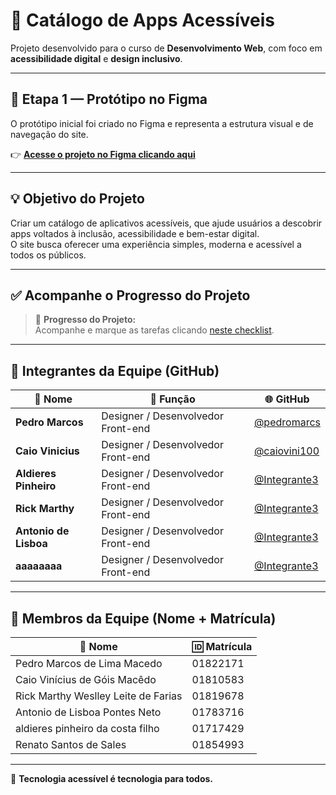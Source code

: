 # 🧠 Catálogo de Apps Acessíveis

Projeto desenvolvido para o curso de **Desenvolvimento Web**, com foco em **acessibilidade digital** e **design inclusivo**.

---

## 🎨 Etapa 1 — Protótipo no Figma

O protótipo inicial foi criado no Figma e representa a estrutura visual e de navegação do site.

👉 **[Acesse o projeto no Figma clicando aqui](https://www.figma.com/proto/KPk2DX5OW9qQp6sdJM7sxG/AcessiAp?node-id=0-1&t=MkFjGlS4EytmeM1Q-1)**

---

## 💡 Objetivo do Projeto

Criar um catálogo de aplicativos acessíveis, que ajude usuários a descobrir apps voltados à inclusão, acessibilidade e bem-estar digital.  
O site busca oferecer uma experiência simples, moderna e acessível a todos os públicos.

---

## ✅ Acompanhe o Progresso do Projeto

> 🧭 **Progresso do Projeto:**  
> Acompanhe e marque as tarefas clicando [neste checklist](https://github.com/Pedro0oficial/accessible-apps-catalog/issues/1).

---
## 👥 Integrantes da Equipe (GitHub)

| 🧑 Nome | 💼 Função | 🌐 GitHub |
|----------|------------|-----------|
| **Pedro Marcos** | Designer / Desenvolvedor Front-end | [@pedromarcs](https://github.com/pedromarcs) | |
| **Caio Vinicius** | Designer / Desenvolvedor Front-end | [@caiovini100](https://github.com/caiovini100) |
| **Aldieres Pinheiro** | Designer / Desenvolvedor Front-end | [@Integrante3](https://github.com/SEU-USUARIO3) |
| **Rick Marthy** | Designer / Desenvolvedor Front-end | [@Integrante3](https://github.com/SEU-USUARIO3) |
| **Antonio de Lisboa** | Designer / Desenvolvedor Front-end | [@Integrante3](https://github.com/SEU-USUARIO3) |
| **aaaaaaaa** | Designer / Desenvolvedor Front-end | [@Integrante3](https://github.com/SEU-USUARIO3) |

---

## 📝 Membros da Equipe (Nome + Matrícula)

| 🧑 Nome | 🆔 Matrícula |
|----------|------------|
| Pedro Marcos de Lima Macedo | 01822171 |
| Caio Vinícius de Góis Macêdo | 01810583 |
| Rick Marthy Weslley Leite de Farias  | 01819678 |
| Antonio de Lisboa Pontes Neto  | 01783716 |
| aldieres pinheiro da costa filho | 01717429 |]
| Renato Santos de Sales | 01854993 |

---

💙 **Tecnologia acessível é tecnologia para todos.**
